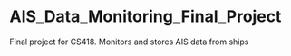 # AIS_Data_Monitoring_Final_Project
Final project for CS418. Monitors and stores AIS data from ships
